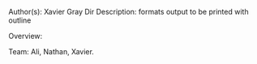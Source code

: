 Author(s): Xavier Gray
Dir Description: formats output to be printed with outline

Overview:



Team: Ali, Nathan, Xavier.
